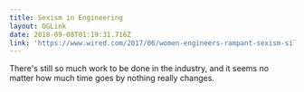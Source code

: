 ```yaml
---
title: Sexism in Engineering
layout: OGLink
date: 2018-09-08T01:19:31.716Z
link: 'https://www.wired.com/2017/06/women-engineers-rampant-sexism-silicon-valley/'
---
```

There's still so much work to be done in the industry, and it seems no matter how much time goes by nothing really changes.
